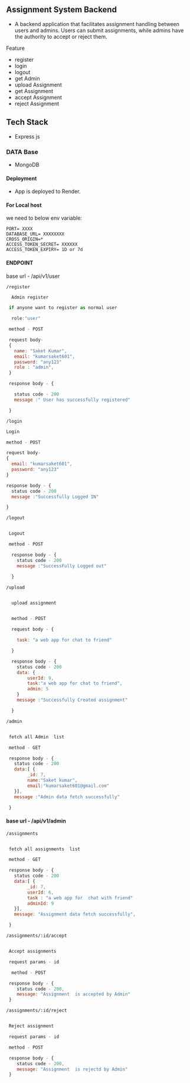 ## Assignment System Backend

- A backend application that facilitates assignment handling between users and admins. Users can submit assignments, while admins have the authority to accept or reject them.


Feature 
 
 - register 
 - login
 - logout
 - get Admin
 - upload Assignment
 - get Assignment
 - accept Assignment
 - reject Assignment

## Tech Stack
 - Express js
### DATA Base
-  MongoDB


#### Deployment 
 - App is deployed to Render.

#### For Local host

  we need to below env variable:

    PORT= XXXX
    DATABASE_URL= XXXXXXXX
    CROSS_ORIGIN=*
    ACCESS_TOKEN_SECRET= XXXXXX
    ACCESS_TOKEN_EXPIRY= 1D or 7d

 

#### ENDPOINT

base url - /api/v1/user

`/register`

```javascript
  Admin register

 if anyone want to register as normal user

  role:"user"

 method - POST

 request body-
 {
   name: "Saket Kumar",
   email: "kumarsaket601",
   password: "any123"
   role : "admin",
 }

 response body - {

   status code - 200
   message :" User has successfully registered"

 }
```

`/login`

```javascript
Login

method - POST

request body-
{
  email: "kumarsaket601",
  password: "any123"
}

response body - {
  status code - 200
  message :"Successfully Logged IN"

}
```

`/logout`

```javascript

 Logout

 method - POST

  response body - {
    status code - 200
    message :"SuccessFully Logged out"

  }
```

`/upload`

```javascript

  upload assignment


  method - POST

  request body - {

    task: "a web app for chat to friend"

  }

  response body - {
    status code - 200
    data: {
        userId: 9,
        task:"a web app for chat to friend",
        admin: 5
    }
    message :"Successfully Created assignment"

  }
```

`/admin`

```javascript

 fetch all Admin  list

 method - GET

 response body - {
   status code - 200
   data:[ {
        _id: 7,
        name:"Saket kumar",
        email:"kumarsaket601@gmail.com"
   }],
   message :"Admin data fetch successfully"

 }
```

#### base url - /api/v1/admin

`/assignments`

```javascript

 fetch all assignments  list

 method - GET

 response body - {
   status code - 200
   data:[ {
        _id: 7,
        userId: 6,
        task : "a web app for  chat with friend"
        adminId: 9
   }],
   message: "Assignment data fetch successfully",

 }
```

`/assignments/:id/accept`

```javascript

 Accept assignments

 request params - id

  method - POST

 response body - {
    status code - 200,
    message: "Assignment  is accepted by Admin"
 }

```

`/assignments/:id/reject`

```javascript

 Reject assignment

 request params - id

 method - POST

 response body - {
    status code - 200,
    message: "Assignment  is rejectd by Admin"
 }

```
